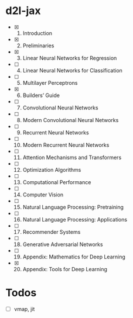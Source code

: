 # d2l-jax

- [x] 1. Introduction
- [x] 2. Preliminaries
- [x] 3. Linear Neural Networks for Regression
- [ ] 4. Linear Neural Networks for Classification
- [ ] 5. Multilayer Perceptrons
- [x] 6. Builders’ Guide
- [ ] 7. Convolutional Neural Networks
- [ ] 8. Modern Convolutional Neural Networks
- [ ] 9. Recurrent Neural Networks
- [ ] 10. Modern Recurrent Neural Networks
- [ ] 11. Attention Mechanisms and Transformers
- [ ] 12. Optimization Algorithms
- [ ] 13. Computational Performance
- [ ] 14. Computer Vision
- [ ] 15. Natural Language Processing: Pretraining
- [ ] 16. Natural Language Processing: Applications
- [ ] 17. Recommender Systems
- [ ] 18. Generative Adversarial Networks
- [ ] 19. Appendix: Mathematics for Deep Learning
- [x] 20. Appendix: Tools for Deep Learning

# Todos

- [ ] vmap, jit
